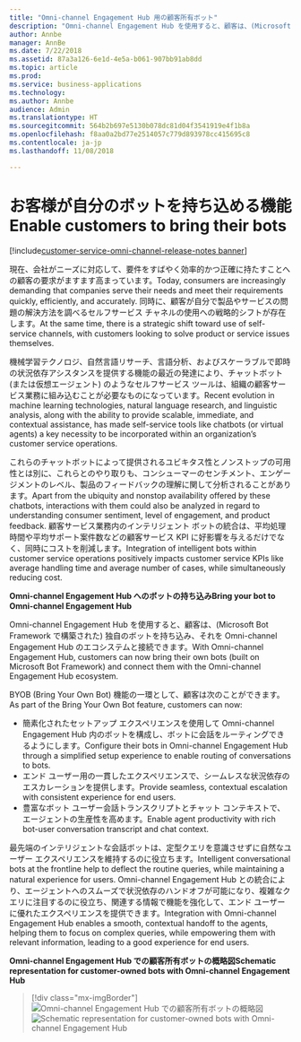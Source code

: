 ```yaml
---
title: "Omni-channel Engagement Hub 用の顧客所有ボット"
description: "Omni-channel Engagement Hub を使用すると、顧客は、(Microsoft Bot Framework で構築された) 独自のボットを持ち込み、それを Omni-channel Engagement Hub のエコシステムと接続できます。"
author: Annbe
manager: AnnBe
ms.date: 7/22/2018
ms.assetid: 87a3a126-6e1d-4e5a-b061-907bb91ab8dd
ms.topic: article
ms.prod: 
ms.service: business-applications
ms.technology: 
ms.author: Annbe
audience: Admin
ms.translationtype: HT
ms.sourcegitcommit: 564b2b697e5130b078dc81d04f3541919e4f1b8a
ms.openlocfilehash: f8aa0a2bd77e2514057c779d893978cc415695c8
ms.contentlocale: ja-jp
ms.lasthandoff: 11/08/2018

---
```


#  <a name="enable-customers-to-bring-their-bots"></a><span data-ttu-id="86d51-103">お客様が自分のボットを持ち込める機能</span><span class="sxs-lookup"><span data-stu-id="86d51-103">Enable customers to bring their bots</span></span>

[!include[customer-service-omni-channel-release-notes banner](../../includes/customer-service-omni-channel-release-notes.md)]




<span data-ttu-id="86d51-104">現在、会社がニーズに対応して、要件をすばやく効率的かつ正確に持たすことへの顧客の要求がますます高まっています。</span><span class="sxs-lookup"><span data-stu-id="86d51-104">Today, consumers are increasingly demanding that companies serve their needs and meet their requirements quickly, efficiently, and accurately.</span></span> <span data-ttu-id="86d51-105">同時に、顧客が自分で製品やサービスの問題の解決方法を調べるセルフサービス チャネルの使用への戦略的シフトが存在します。</span><span class="sxs-lookup"><span data-stu-id="86d51-105">At the same time, there is a strategic shift toward use of self-service channels, with customers looking to solve product or service issues themselves.</span></span> 

<span data-ttu-id="86d51-106">機械学習テクノロジ、自然言語リサーチ、言語分析、およびスケーラブルで即時の状況依存アシスタンスを提供する機能の最近の発達により、チャットボット (または仮想エージェント) のようなセルフサービス ツールは、組織の顧客サービス業務に組み込むことが必要なものになっています。</span><span class="sxs-lookup"><span data-stu-id="86d51-106">Recent evolution in machine learning technologies, natural language research, and linguistic analysis, along with the ability to provide scalable, immediate, and contextual assistance, has made self-service tools like chatbots (or virtual agents) a key necessity to be incorporated within an organization’s customer service operations.</span></span> 

<span data-ttu-id="86d51-107">これらのチャットボットによって提供されるユビキタス性とノンストップの可用性とは別に、これらとのやり取りも、コンシューマーのセンチメント、エンゲージメントのレベル、製品のフィードバックの理解に関して分析されることがあります。</span><span class="sxs-lookup"><span data-stu-id="86d51-107">Apart from the ubiquity and nonstop availability offered by these chatbots, interactions with them could also be analyzed in regard to understanding consumer sentiment, level of engagement, and product feedback.</span></span> <span data-ttu-id="86d51-108">顧客サービス業務内のインテリジェント ボットの統合は、平均処理時間や平均サポート案件数などの顧客サービス KPI に好影響を与えるだけでなく、同時にコストを削減します。</span><span class="sxs-lookup"><span data-stu-id="86d51-108">Integration of intelligent bots within customer service operations positively impacts customer service KPIs like average handling time and average number of cases, while simultaneously reducing cost.</span></span>

<span data-ttu-id="86d51-109">**Omni-channel Engagement Hub へのボットの持ち込み**</span><span class="sxs-lookup"><span data-stu-id="86d51-109">**Bring your bot to Omni-channel Engagement Hub**</span></span>

<span data-ttu-id="86d51-110">Omni-channel Engagement Hub を使用すると、顧客は、(Microsoft Bot Framework で構築された) 独自のボットを持ち込み、それを Omni-channel Engagement Hub のエコシステムと接続できます。</span><span class="sxs-lookup"><span data-stu-id="86d51-110">With Omni-channel Engagement Hub, customers can now bring their own bots (built on Microsoft Bot Framework) and connect them with the Omni-channel Engagement Hub ecosystem.</span></span>

<span data-ttu-id="86d51-111">BYOB (Bring Your Own Bot) 機能の一環として、顧客は次のことができます。</span><span class="sxs-lookup"><span data-stu-id="86d51-111">As part of the Bring Your Own Bot feature, customers can now:</span></span>

- <span data-ttu-id="86d51-112">簡素化されたセットアップ エクスペリエンスを使用して Omni-channel Engagement Hub 内のボットを構成し、ボットに会話をルーティングできるようにします。</span><span class="sxs-lookup"><span data-stu-id="86d51-112">Configure their bots in Omni-channel Engagement Hub through a simplified setup experience to enable routing of conversations to bots.</span></span>
- <span data-ttu-id="86d51-113">エンド ユーザー用の一貫したエクスペリエンスで、シームレスな状況依存のエスカレーションを提供します。</span><span class="sxs-lookup"><span data-stu-id="86d51-113">Provide seamless, contextual escalation with consistent experience for end users.</span></span>
- <span data-ttu-id="86d51-114">豊富なボット ユーザー会話トランスクリプトとチャット コンテキストで、エージェントの生産性を高めます。</span><span class="sxs-lookup"><span data-stu-id="86d51-114">Enable agent productivity with rich bot-user conversation transcript and chat context.</span></span>   

<span data-ttu-id="86d51-115">最先端のインテリジェントな会話ボットは、定型クエリを意識させずに自然なユーザー エクスペリエンスを維持するのに役立ちます。</span><span class="sxs-lookup"><span data-stu-id="86d51-115">Intelligent conversational bots at the frontline help to deflect the routine queries, while maintaining a natural experience for users.</span></span> <span data-ttu-id="86d51-116">Omni-channel Engagement Hub との統合により、エージェントへのスムーズで状況依存のハンドオフが可能になり、複雑なクエリに注目するのに役立ち、関連する情報で機能を強化して、エンド ユーザーに優れたエクスペリエンスを提供できます。</span><span class="sxs-lookup"><span data-stu-id="86d51-116">Integration with Omni-channel Engagement Hub enables a smooth, contextual handoff to the agents, helping them to focus on complex queries, while empowering them with relevant information, leading to a good experience for end users.</span></span>

<span data-ttu-id="86d51-117">**Omni-channel Engagement Hub での顧客所有ボットの概略図**</span><span class="sxs-lookup"><span data-stu-id="86d51-117">**Schematic representation for customer-owned bots with Omni-channel Engagement Hub**</span></span>

> [!div class="mx-imgBorder"]
> <span data-ttu-id="86d51-118">![Omni-channel Engagement Hub での顧客所有ボットの概略図](media/bring-your-bot-to-omnichannel.png "Omni-channel Engagement Hub での顧客所有ボットの概略図")</span><span class="sxs-lookup"><span data-stu-id="86d51-118">![Schematic representation for customer-owned bots with Omni-channel Engagement Hub](media/bring-your-bot-to-omnichannel.png "Schematic representation for customer-owned bots with Omni-channel Engagement Hub")</span></span>

